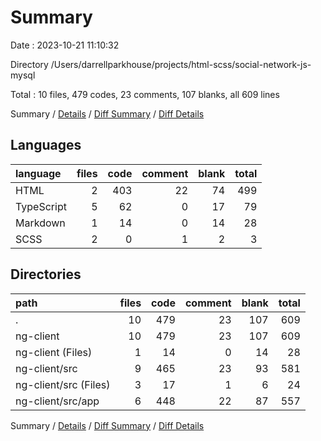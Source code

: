 # Summary

Date : 2023-10-21 11:10:32

Directory /Users/darrellparkhouse/projects/html-scss/social-network-js-mysql

Total : 10 files,  479 codes, 23 comments, 107 blanks, all 609 lines

Summary / [Details](details.md) / [Diff Summary](diff.md) / [Diff Details](diff-details.md)

## Languages
| language | files | code | comment | blank | total |
| :--- | ---: | ---: | ---: | ---: | ---: |
| HTML | 2 | 403 | 22 | 74 | 499 |
| TypeScript | 5 | 62 | 0 | 17 | 79 |
| Markdown | 1 | 14 | 0 | 14 | 28 |
| SCSS | 2 | 0 | 1 | 2 | 3 |

## Directories
| path | files | code | comment | blank | total |
| :--- | ---: | ---: | ---: | ---: | ---: |
| . | 10 | 479 | 23 | 107 | 609 |
| ng-client | 10 | 479 | 23 | 107 | 609 |
| ng-client (Files) | 1 | 14 | 0 | 14 | 28 |
| ng-client/src | 9 | 465 | 23 | 93 | 581 |
| ng-client/src (Files) | 3 | 17 | 1 | 6 | 24 |
| ng-client/src/app | 6 | 448 | 22 | 87 | 557 |

Summary / [Details](details.md) / [Diff Summary](diff.md) / [Diff Details](diff-details.md)